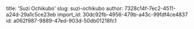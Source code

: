 title: 'Suzi Ochikubo'
slug: suzi-ochikubo
author: 7328c14f-7ec2-4511-a24d-29a1c5ce23eb
import_id: 30dc92fb-4956-479b-a43c-99fdf4ce4837
id: a062f987-9889-47ed-903d-50db01218fc1
